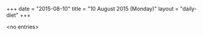 +++
date = "2015-08-10"
title = "10 August 2015 (Monday)"
layout = "daily-diet"
+++

<p>&lt;no entries&gt;</p>